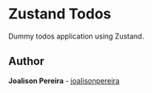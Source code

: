<h1 align="left">
  <strong>Zustand Todos</strong>
</h1>

<p align="left">
  Dummy todos application using Zustand.
</p>

## Author

**Joalison Pereira** - [joalisonpereira](https://github.com/joalisonpereira)
